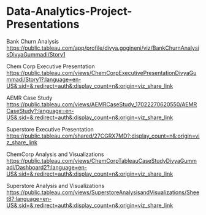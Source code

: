 # Data-Analytics-Project-Presentations
Bank Churn Analysis
https://public.tableau.com/app/profile/divya.gogineni/viz/BankChurnAnalysisDivyaGummadi/Story1

Chem Corp Executive Presentation
https://public.tableau.com/views/ChemCorpExecutivePresentationDivyaGummadi/Story1?:language=en-US&:sid=&:redirect=auth&:display_count=n&:origin=viz_share_link

AEMR Case Study
https://public.tableau.com/views/AEMRCaseStudy_17022270620550/AEMRCaseStudy?:language=en-US&:sid=&:redirect=auth&:display_count=n&:origin=viz_share_link

Superstore Executive Presentation
https://public.tableau.com/shared/27CGRX7MD?:display_count=n&:origin=viz_share_link


ChemCorp Analysis and Visualizations https://public.tableau.com/views/ChemCorpTableauCaseStudyDivyaGummadi/Dashboard2?:language=en-US&:sid=&:redirect=auth&:display_count=n&:origin=viz_share_link

Superstore Analysis and Visualizations
https://public.tableau.com/views/SuperstoreAnalysisandVisualizations/Sheet8?:language=en-US&:sid=&:redirect=auth&:display_count=n&:origin=viz_share_link
